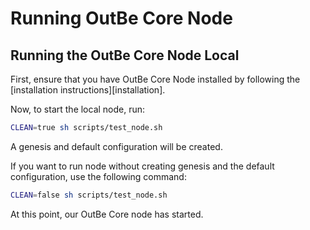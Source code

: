 # Running OutBe Core Node

## Running the OutBe Core Node Local

First, ensure that you have OutBe Core Node installed by following the [installation instructions][installation].

Now, to start the local node, run:

```bash
CLEAN=true sh scripts/test_node.sh
```

A genesis and default configuration will be created.

 If you want to run node without creating genesis and the default configuration, use the following command:

```bash
CLEAN=false sh scripts/test_node.sh
```

At this point, our OutBe Core node has started. 
